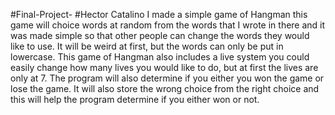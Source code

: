 #Final-Project-
#Hector Catalino
I made a simple game of Hangman this game will choice words at random from the words that I wrote in there and it was made simple so that other people can change the words they would like to use. It will be weird at first, but the words can only be put in lowercase. This game of Hangman also includes a live system you could easily change how many lives you would like to do, but at first the lives are only at 7. The program will also determine if you either you won the game or lose the game. It will also store the wrong choice from the right choice and this will help the program determine if you either won or not. 
